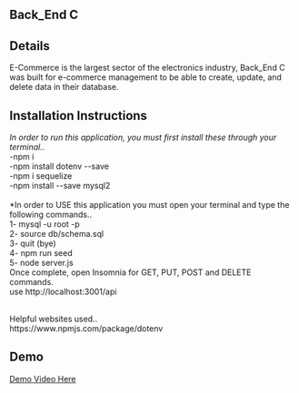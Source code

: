 ## Back_End C
## Details
E-Commerce is the largest sector of the electronics industry, Back_End C was built for e-commerce management to be able to create, update, and delete data in their database.
<br>
## Installation Instructions
*In order to run this application, you must first install these through your terminal..*<br>
-npm i<br>
-npm install dotenv --save<br>
-npm i sequelize<br>
-npm install --save mysql2<br><br>
*In order to USE this application you must open your terminal and type the following commands..
<br>
1- mysql -u root -p<br>
2- source db/schema.sql<br>
3- quit (bye)<br>
4- npm run seed<br>
5- node server.js
<br>
Once complete, open Insomnia for GET, PUT, POST and DELETE commands.
<br>
use http://localhost:3001/api

<br>
Helpful websites used..<br>
https://www.npmjs.com/package/dotenv 

## Demo

<a href="https://www.youtube.com/watch?v=SUGzq8XMLNM">Demo Video Here</a>